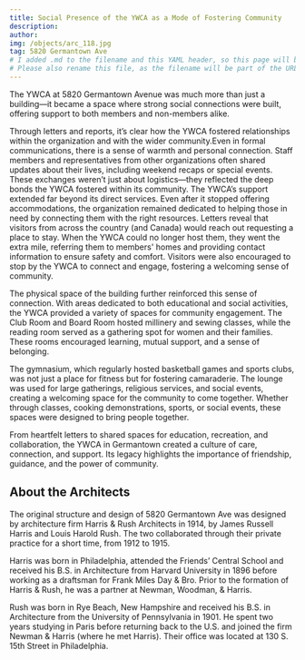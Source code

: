 ```yaml
---
title: Social Presence of the YWCA as a Mode of Fostering Community
description:
author:
img: /objects/arc_118.jpg
tag: 5820 Germantown Ave
# I added .md to the filename and this YAML header, so this page will build as part of the site.
# Please also rename this file, as the filename will be part of the URL for this page.
---
```


The YWCA at 5820 Germantown Avenue was much more than just a building—it became a space where strong social connections were built, offering support to both members and non-members alike. 

Through letters and reports, it’s clear how the YWCA fostered relationships within the organization and with the wider community.Even in formal communications, there is a sense of warmth and personal connection. Staff members and representatives from other organizations often shared updates about their lives, including weekend recaps or special events. These exchanges weren’t just about logistics—they reflected the deep bonds the YWCA fostered within its community. The YWCA’s support extended far beyond its direct services. Even after it stopped offering accommodations, the organization remained dedicated to helping those in need by connecting them with the right resources. Letters reveal that visitors from across the country (and Canada) would reach out requesting a place to stay. When the YWCA could no longer host them, they went the extra mile, referring them to members' homes and providing contact information to ensure safety and comfort. Visitors were also encouraged to stop by the YWCA to connect and engage, fostering a welcoming sense of community. 

The physical space of the building further reinforced this sense of connection. With areas dedicated to both educational and social activities, the YWCA provided a variety of spaces for community engagement. The Club Room and Board Room hosted millinery and sewing classes, while the reading room served as a gathering spot for women and their families. These rooms encouraged learning, mutual support, and a sense of belonging. 

The gymnasium, which regularly hosted basketball games and sports clubs, was not just a place for fitness but for fostering camaraderie. The lounge was used for large gatherings, religious services, and social events, creating a welcoming space for the community to come together. Whether through classes, cooking demonstrations, sports, or social events, these spaces were designed to bring people together. 

From heartfelt letters to shared spaces for education, recreation, and collaboration, the YWCA in Germantown created a culture of care, connection, and support. Its legacy highlights the importance of friendship, guidance, and the power of community.

## About the Architects
The original structure and design of 5820 Germantown Ave was designed by architecture firm Harris & Rush Architects in 1914, by James Russell Harris and Louis Harold Rush. The two collaborated through their private practice for a short time, from 1912 to 1915. 

Harris was born in Philadelphia, attended the Friends’ Central School and received his B.S. in Architecture from Harvard University in 1896 before working as a draftsman for Frank Miles Day & Bro. Prior to the formation of Harris & Rush, he was a partner at Newman, Woodman, & Harris. 

Rush was born in Rye Beach, New Hampshire and received his B.S. in Architecture from the University of Pennsylvania in 1901. He spent two years studying in Paris before returning back to the U.S. and joined the firm Newman & Harris (where he met Harris). Their office was located at 130 S. 15th Street in Philadelphia. 

